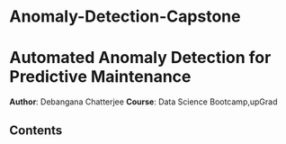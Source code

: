 # Anomaly-Detection-Capstone
# Automated Anomaly Detection for Predictive Maintenance
**Author**: Debangana Chatterjee
**Course**: Data Science Bootcamp,upGrad
## Contents
